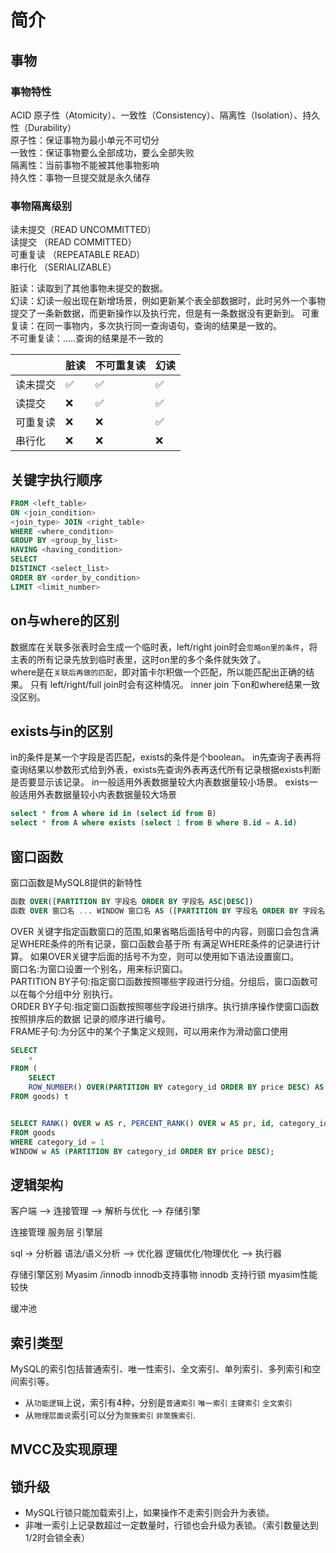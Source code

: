 # 简介
## 事物
### 事物特性
ACID 原子性（Atomicity）、一致性（Consistency）、隔离性（Isolation）、持久性（Durability）     
原子性：保证事物为最小单元不可切分   
一致性：保证事物要么全部成功，要么全部失败       
隔离性：当前事物不能被其他事物影响   
持久性：事物一旦提交就是永久储存



### 事物隔离级别
读未提交（READ UNCOMMITTED）  
读提交 （READ COMMITTED）    
可重复读 （REPEATABLE READ）  
串行化 （SERIALIZABLE）

脏读：读取到了其他事物未提交的数据。  
幻读：幻读一般出现在新增场景，例如更新某个表全部数据时，此时另外一个事物提交了一条新数据，而更新操作以及执行完，但是有一条数据没有更新到。
可重复读：在同一事物内，多次执行同一查询语句，查询的结果是一致的。   
不可重复读：.....查询的结果是不一致的

|      | 脏读  | 不可重复读 | 幻读  |
|------|-----|-------|-----|
| 读未提交 | ✅   | ✅     | ✅   |
| 读提交  | ❌   | ✅     | ✅   |
| 可重复读 | ❌   | ❌     | ✅   |
| 串行化  | ❌   | ❌     | ❌   |

## 关键字执行顺序
```sql
FROM <left_table>
ON <join_condition>
<join_type> JOIN <right_table>
WHERE <where_condition>
GROUP BY <group_by_list>
HAVING <having_condition>
SELECT
DISTINCT <select_list>
ORDER BY <order_by_condition>
LIMIT <limit_number>
```


## on与where的区别
数据库在关联多张表时会生成一个临时表，left/right join时会`忽略on里的条件`，将主表的所有记录先放到临时表里，这时on里的多个条件就失效了。  
where是在`关联后再做的匹配`，即对笛卡尔积做一个匹配，所以能匹配出正确的结果。
只有 left/right/full join时会有这种情况。
inner join 下on和where结果一致没区别。

## exists与in的区别
in的条件是某一个字段是否匹配，exists的条件是个boolean。
in先查询子表再将查询结果以参数形式给到外表，exists先查询外表再迭代所有记录根据exists判断是否要显示该记录。
in一般适用外表数据量较大内表数据量较小场景。
exists一般适用外表数据量较小内表数据量较大场景
```sql
select * from A where id in (select id from B)
select * from A where exists (select 1 from B where B.id = A.id)
```

## 窗口函数
窗口函数是MySQL8提供的新特性
```sql
函数 OVER([PARTITION BY 字段名 ORDER BY 字段名 ASC|DESC])
函数 OVER 窗口名 ... WINDOW 窗口名 AS ([PARTITION BY 字段名 ORDER BY 字段名 ASC|DESC])
```
OVER 关键字指定函数窗口的范围,如果省略后面括号中的内容，则窗口会包含满足WHERE条件的所有记录，窗口函数会基于所 有满足WHERE条件的记录进行计算。 如果OVER关键字后面的括号不为空，则可以使用如下语法设置窗口。    
窗口名:为窗口设置一个别名，用来标识窗口。   
PARTITION BY子句:指定窗口函数按照哪些字段进行分组。分组后，窗口函数可以在每个分组中分 别执行。  
ORDER BY子句:指定窗口函数按照哪些字段进行排序。执行排序操作使窗口函数按照排序后的数据 记录的顺序进行编号。  
FRAME子句:为分区中的某个子集定义规则，可以用来作为滑动窗口使用  

```sql
SELECT 
    *
FROM (
    SELECT 
    ROW_NUMBER() OVER(PARTITION BY category_id ORDER BY price DESC) AS row_num, id, category_id, category, NAME, price, stock
FROM goods) t


SELECT RANK() OVER w AS r, PERCENT_RANK() OVER w AS pr, id, category_id, category, NAME, price, stock
FROM goods
WHERE category_id = 1 
WINDOW w AS (PARTITION BY category_id ORDER BY price DESC);
```


## 逻辑架构
 
客户端 --> 连接管理  --> 解析与优化 --> 存储引擎

连接管理
服务层
引擎层


sql -> 分析器 语法/语义分析 --> 优化器 逻辑优化/物理优化 --> 执行器

存储引擎区别
Myasim /innodb  innodb支持事物 innodb 支持行锁   myasim性能较快

缓冲池

## 索引类型
MySQL的索引包括普通索引、唯一性索引、全文索引、单列索引、多列索引和空间索引等。
- 从`功能逻辑`上说，索引有4种，分别是`普通索引` `唯一索引` `主键索引` `全文索引`
- 从`物理层面说`索引可以分为`聚簇索引` `非聚簇索引`.

## MVCC及实现原理


## 锁升级
- MySQL行锁只能加载索引上，如果操作不走索引则会升为表锁。
- 非唯一索引上记录数超过一定数量时，行锁也会升级为表锁。（索引数量达到1/2时会锁全表）

